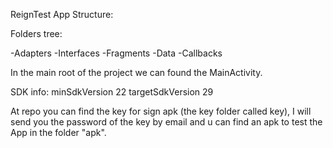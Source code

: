 ReignTest App Structure:

Folders tree:

-Adapters
-Interfaces
-Fragments
-Data
-Callbacks

In the main root of the project we can found the MainActivity.

SDK info:
        minSdkVersion 22
        targetSdkVersion 29

At repo you can find the key for sign apk (the key folder called key), I will send you the password of the key by email and u can find an apk
to test the App in the folder "apk".
